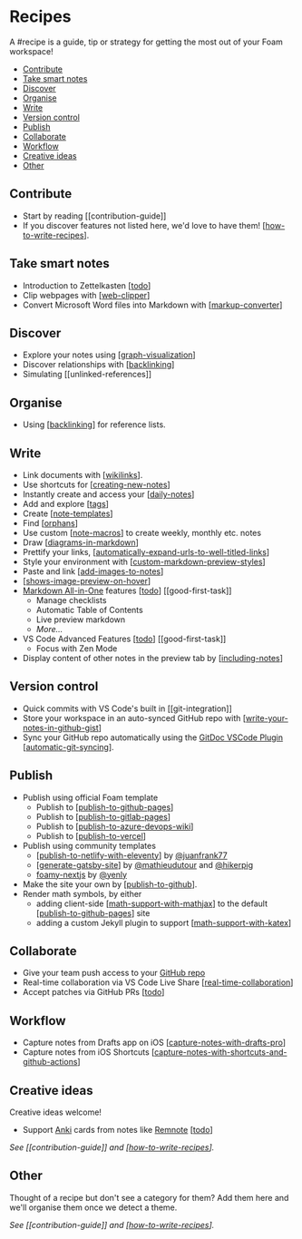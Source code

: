 <!-- omit in toc -->
# Recipes

A #recipe is a guide, tip or strategy for getting the most out of your Foam workspace!

- [Contribute](#contribute)
- [Take smart notes](#take-smart-notes)
- [Discover](#discover)
- [Organise](#organise)
- [Write](#write)
- [Version control](#version-control)
- [Publish](#publish)
- [Collaborate](#collaborate)
- [Workflow](#workflow)
- [Creative ideas](#creative-ideas)
- [Other](#other)

## Contribute

- Start by reading [[contribution-guide]]
- If you discover features not listed here, we'd love to have them! [[how-to-write-recipes]].

## Take smart notes

- Introduction to Zettelkasten [[todo]]
- Clip webpages with [[web-clipper]]
- Convert Microsoft Word files into Markdown with [[markup-converter]]

## Discover

- Explore your notes using [[graph-visualization]]
- Discover relationships with [[backlinking]]
- Simulating [[unlinked-references]]

## Organise

- Using [[backlinking]] for reference lists.

## Write

- Link documents with [[wikilinks]].
- Use shortcuts for [[creating-new-notes]]
- Instantly create and access your [[daily-notes]]
- Add and explore [[tags]]
- Create [[note-templates]]
- Find [[orphans]]
- Use custom [[note-macros]] to create weekly, monthly etc. notes
- Draw [[diagrams-in-markdown]]
- Prettify your links, [[automatically-expand-urls-to-well-titled-links]]
- Style your environment with [[custom-markdown-preview-styles]]
- Paste and link [[add-images-to-notes]]
- [[shows-image-preview-on-hover]]
- [Markdown All-in-One](https://marketplace.visualstudio.com/items?itemName=yzhang.markdown-all-in-one) features [[todo]] [[good-first-task]]
  - Manage checklists
  - Automatic Table of Contents
  - Live preview markdown
  - _More..._
- VS Code Advanced Features [[todo]] [[good-first-task]]
  - Focus with Zen Mode
- Display content of other notes in the preview tab by [[including-notes]]

## Version control

- Quick commits with VS Code's built in [[git-integration]]
- Store your workspace in an auto-synced GitHub repo with [[write-your-notes-in-github-gist]]
- Sync your GitHub repo automatically using the [GitDoc VSCode Plugin](https://marketplace.visualstudio.com/items?itemName=vsls-contrib.gitdoc) [[automatic-git-syncing]].

## Publish

- Publish using official Foam template
  - Publish to [[publish-to-github-pages]]
  - Publish to [[publish-to-gitlab-pages]]
  - Publish to [[publish-to-azure-devops-wiki]]
  - Publish to [[publish-to-vercel]]
- Publish using community templates
  - [[publish-to-netlify-with-eleventy]] by [@juanfrank77](https://github.com/juanfrank77)
  - [[generate-gatsby-site]] by [@mathieudutour](https://github.com/mathieudutour) and [@hikerpig](https://github.com/hikerpig)
  - [foamy-nextjs](https://github.com/yenly/foamy-nextjs) by [@yenly](https://github.com/yenly)
- Make the site your own by [[publish-to-github]].
- Render math symbols, by either
  - adding client-side [[math-support-with-mathjax]] to the default [[publish-to-github-pages]] site
  - adding a custom Jekyll plugin to support [[math-support-with-katex]]

## Collaborate

- Give your team push access to your [GitHub repo](https://docs.github.com/en/account-and-profile/setting-up-and-managing-your-personal-account-on-github/managing-access-to-your-personal-repositories/inviting-collaborators-to-a-personal-repository)
- Real-time collaboration via VS Code Live Share [[real-time-collaboration]]
- Accept patches via GitHub PRs [[todo]]

## Workflow

- Capture notes from Drafts app on iOS [[capture-notes-with-drafts-pro]]
- Capture notes from iOS Shortcuts [[capture-notes-with-shortcuts-and-github-actions]]

## Creative ideas

Creative ideas welcome!

- Support [Anki](https://apps.ankiweb.net/) cards from notes like [Remnote](https://www.remnote.io/) [[todo]]

_See [[contribution-guide]] and [[how-to-write-recipes]]._

## Other

Thought of a recipe but don't see a category for them? Add them here and we'll organise them once we detect a theme.

_See [[contribution-guide]] and [[how-to-write-recipes]]._


[//begin]: # "Autogenerated link references for markdown compatibility"
[how-to-write-recipes]: how-to-write-recipes.md "How to Write Recipes"
[web-clipper]: web-clipper.md "Web Clipper"
[markup-converter]: markup-converter.md "Markup Converter"
[graph-visualization]: ../features/graph-visualization.md "Graph Visualization"
[backlinking]: ../features/backlinking.md "Backlinking"
[backlinking]: ../features/backlinking.md "Backlinking"
[wikilinks]: ../features/wikilinks.md "Wikilinks"
[creating-new-notes]: ../getting-started/creating-new-notes.md "Creating New Notes"
[daily-notes]: ../features/daily-notes.md "Daily Notes"
[tags]: ../features/tags.md "Tags"
[note-templates]: ../features/note-templates.md "Note Templates"
[orphans]: ../tools/orphans.md "Orphaned Notes"
[note-macros]: note-macros.md "Custom Note Macros"
[diagrams-in-markdown]: diagrams-in-markdown.md "Diagrams in Markdown"
[automatically-expand-urls-to-well-titled-links]: automatically-expand-urls-to-well-titled-links.md "Automatically Expand URLs to Well-Titled Links"
[custom-markdown-preview-styles]: ../features/custom-markdown-preview-styles.md "Custom Markdown Preview Styles"
[add-images-to-notes]: add-images-to-notes.md "Add images to your notes"
[shows-image-preview-on-hover]: shows-image-preview-on-hover.md "Shows Image Preview on Hover"
[including-notes]: ../features/including-notes.md "Including notes in a note"
[write-your-notes-in-github-gist]: write-your-notes-in-github-gist.md "Write your notes in GitHub Gist"
[automatic-git-syncing]: automatic-git-syncing.md "Automatically Sync with Git"
[publish-to-github-pages]: ../publishing/publish-to-github-pages.md "GitHub Pages"
[publish-to-gitlab-pages]: ../publishing/publish-to-gitlab-pages.md "GitLab Pages"
[publish-to-azure-devops-wiki]: ../publishing/publish-to-azure-devops-wiki.md "Publish to Azure DevOps Wiki"
[publish-to-vercel]: ../publishing/publish-to-vercel.md "Publish to Vercel"
[publish-to-netlify-with-eleventy]: ../publishing/publish-to-netlify-with-eleventy.md "Publish to Netlify with Eleventy"
[generate-gatsby-site]: ../publishing/generate-gatsby-site.md "Generate a site using Gatsby"
[publish-to-github]: ../publishing/publish-to-github.md "Publish to GitHub"
[math-support-with-mathjax]: ../publishing/math-support-with-mathjax.md "Math Support"
[publish-to-github-pages]: ../publishing/publish-to-github-pages.md "GitHub Pages"
[math-support-with-katex]: ../publishing/math-support-with-katex.md "Katex Math Rendering"
[real-time-collaboration]: real-time-collaboration.md "Real-time Collaboration"
[capture-notes-with-drafts-pro]: capture-notes-with-drafts-pro.md "Capture Notes With Drafts Pro"
[capture-notes-with-shortcuts-and-github-actions]: capture-notes-with-shortcuts-and-github-actions.md "Capture Notes With Shortcuts and GitHub Actions"
[how-to-write-recipes]: how-to-write-recipes.md "How to Write Recipes"
[how-to-write-recipes]: how-to-write-recipes.md "How to Write Recipes"
[//end]: # "Autogenerated link references"
[//begin]: # "Autogenerated link references for markdown compatibility"
[how-to-write-recipes]: how-to-write-recipes.md "How to Write Recipes"
[todo]: ../../todo.md "Todo"
[web-clipper]: web-clipper.md "Web Clipper"
[markup-converter]: markup-converter.md "Markup Converter"
[graph-visualization]: ../features/graph-visualization.md "Graph Visualization"
[backlinking]: ../features/backlinking.md "Backlinking"
[backlinking]: ../features/backlinking.md "Backlinking"
[wikilinks]: ../features/wikilinks.md "Wikilinks"
[creating-new-notes]: ../getting-started/creating-new-notes.md "Creating New Notes"
[daily-notes]: ../features/daily-notes.md "Daily Notes"
[tags]: ../features/tags.md "Tags"
[note-templates]: ../features/note-templates.md "Note Templates"
[orphans]: ../tools/orphans.md "Orphaned Notes"
[note-macros]: note-macros.md "Custom Note Macros"
[diagrams-in-markdown]: diagrams-in-markdown.md "Diagrams in Markdown"
[automatically-expand-urls-to-well-titled-links]: automatically-expand-urls-to-well-titled-links.md "Automatically Expand URLs to Well-Titled Links"
[custom-markdown-preview-styles]: ../features/custom-markdown-preview-styles.md "Custom Markdown Preview Styles"
[add-images-to-notes]: add-images-to-notes.md "Add images to your notes"
[shows-image-preview-on-hover]: shows-image-preview-on-hover.md "Shows Image Preview on Hover"
[todo]: ../../todo.md "Todo"
[todo]: ../../todo.md "Todo"
[including-notes]: ../features/including-notes.md "Including notes in a note"
[write-your-notes-in-github-gist]: write-your-notes-in-github-gist.md "Write your notes in GitHub Gist"
[automatic-git-syncing]: automatic-git-syncing.md "Automatically Sync with Git"
[publish-to-github-pages]: ../publishing/publish-to-github-pages.md "GitHub Pages"
[publish-to-gitlab-pages]: ../publishing/publish-to-gitlab-pages.md "GitLab Pages"
[publish-to-azure-devops-wiki]: ../publishing/publish-to-azure-devops-wiki.md "Publish to Azure DevOps Wiki"
[publish-to-vercel]: ../publishing/publish-to-vercel.md "Publish to Vercel"
[publish-to-netlify-with-eleventy]: ../publishing/publish-to-netlify-with-eleventy.md "Publish to Netlify with Eleventy"
[generate-gatsby-site]: ../publishing/generate-gatsby-site.md "Generate a site using Gatsby"
[publish-to-github]: ../publishing/publish-to-github.md "Publish to GitHub"
[math-support-with-mathjax]: ../publishing/math-support-with-mathjax.md "Math Support"
[publish-to-github-pages]: ../publishing/publish-to-github-pages.md "GitHub Pages"
[math-support-with-katex]: ../publishing/math-support-with-katex.md "Katex Math Rendering"
[real-time-collaboration]: real-time-collaboration.md "Real-time Collaboration"
[todo]: ../../todo.md "Todo"
[capture-notes-with-drafts-pro]: capture-notes-with-drafts-pro.md "Capture Notes With Drafts Pro"
[capture-notes-with-shortcuts-and-github-actions]: capture-notes-with-shortcuts-and-github-actions.md "Capture Notes With Shortcuts and GitHub Actions"
[todo]: ../../todo.md "Todo"
[how-to-write-recipes]: how-to-write-recipes.md "How to Write Recipes"
[how-to-write-recipes]: how-to-write-recipes.md "How to Write Recipes"
[//end]: # "Autogenerated link references"
